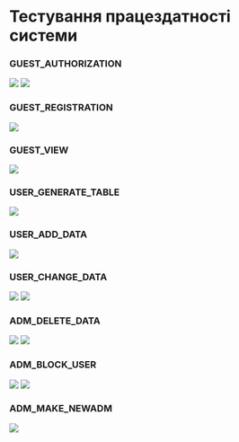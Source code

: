 # Тестування працездатності системи

### GUEST_AUTHORIZATION
![](USER_AUTHORIZATION.png)
![](USER_AUTHORIZATION_ERROR.png)

### GUEST_REGISTRATION
![](USER_REGISTRATION.png)

### GUEST_VIEW
![](GUEST_VIEW.png)

### USER_GENERATE_TABLE
![](USER_GENERATE_TABLE.png)

### USER_ADD_DATA
![](USER_ADD_DATA.png)

### USER_CHANGE_DATA
![](USER_UPDATE_DATA.png)
![](USER_UPDATE_DATA_ERROR_PROOF.png)

### ADM_DELETE_DATA
![](ADMIN_DELETE_DATA.png)
![](ADMIN_DELETE_DATA_PERMISSIONERROR_PROOF.png)

### ADM_BLOCK_USER
![](ADMIN_BLOCK_USER.png)
![](ADMIN_BLOCK_USER_PERMISSIONERROR_PROOF.png)

### ADM_MAKE_NEWADM
![](ADMIN_MAKE_NEWADMIN.png)
